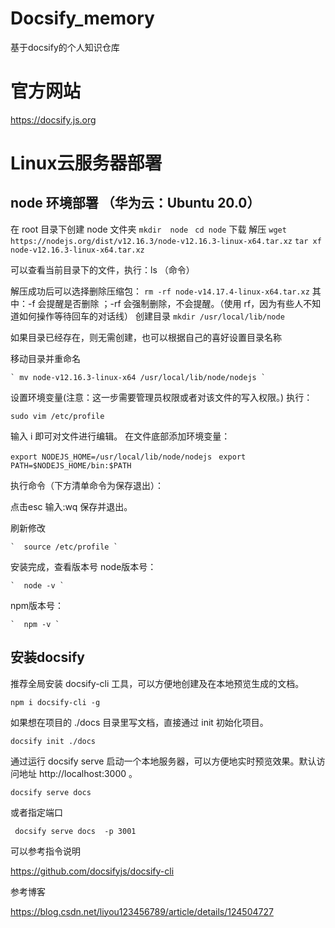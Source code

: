 # Docsify_memory
基于docsify的个人知识仓库


# 官方网站
https://docsify.js.org 

# Linux云服务器部署
## node 环境部署 （华为云：Ubuntu 20.0）

在 root 目录下创建 node 文件夹
    ` mkdir  node `
    `  cd node `
下载 解压
   ` wget https://nodejs.org/dist/v12.16.3/node-v12.16.3-linux-x64.tar.xz `
    ` tar xf node-v12.16.3-linux-x64.tar.xz `

可以查看当前目录下的文件，执行：ls （命令）

解压成功后可以选择删除压缩包：
    ` rm -rf node-v14.17.4-linux-x64.tar.xz ` 
其中：-f 会提醒是否删除 ；-rf 会强制删除，不会提醒。（使用 rf，因为有些人不知道如何操作等待回车的对话线）
创建目录
    ` mkdir /usr/local/lib/node `
    
如果目录已经存在，则无需创建，也可以根据自己的喜好设置目录名称

移动目录并重命名

    ` mv node-v12.16.3-linux-x64 /usr/local/lib/node/nodejs `

设置环境变量(注意：这一步需要管理员权限或者对该文件的写入权限。)
执行：

   ` sudo vim /etc/profile `

输入 i 即可对文件进行编辑。
在文件底部添加环境变量：

   ` export NODEJS_HOME=/usr/local/lib/node/nodejs `
    `  export PATH=$NODEJS_HOME/bin:$PATH `

执行命令（下方清单命令为保存退出）：

点击esc 输入:wq
保存并退出。

刷新修改

    `  source /etc/profile `

安装完成，查看版本号
node版本号：

    `  node -v `

npm版本号：

    `  npm -v `



## 安装docsify 


推荐全局安装 docsify-cli 工具，可以方便地创建及在本地预览生成的文档。

`npm i docsify-cli -g`

如果想在项目的 ./docs 目录里写文档，直接通过 init 初始化项目。

` docsify init ./docs `

通过运行 docsify serve 启动一个本地服务器，可以方便地实时预览效果。默认访问地址 http://localhost:3000 。

` docsify serve docs `

或者指定端口 

` docsify serve docs  -p 3001`

可以参考指令说明

https://github.com/docsifyjs/docsify-cli








参考博客

https://blog.csdn.net/liyou123456789/article/details/124504727
























